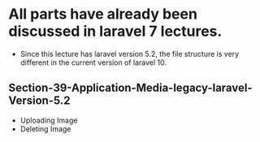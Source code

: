 #  All parts have already been discussed in laravel 7 lectures.

- Since this lecture has laravel version 5.2, the file structure is very different in the current version of laravel 10.


## Section-39-Application-Media-legacy-laravel-Version-5.2
- Uploading Image
- Deleting Image
